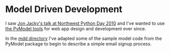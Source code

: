 # Model Driven Development #

I saw [Jon Jacky's talk at Northwest Python Day 2010](http://www.seapig.org/NWPD10) and I've wanted to use [the PyModel tools](http://staff.washington.edu/jon/pymodel/www/) for web app design and development ever since.

In the [mdd directory](http://code.google.com/p/funrdf/source/browse/#svn/trunk/mdd) I've adapted some of the sample model code from the PyModel package to begin to describe a simple email signup process.